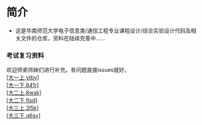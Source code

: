 # 简介
* 这是华南师范大学电子信息类/通信工程专业课程设计/综合实验设计代码及相关文件的仓库，资料在陆续完善中......<br>

### 考试复习资料
欢迎师弟师妹们进行补充。有问题直接issues就好。<br>
[[大一上,ytbv]](https://pan.baidu.com/s/1AmDUKHBjSfrvSLzvaTNV5Q)<br>
[[大一下,841r]](https://pan.baidu.com/s/1yCoXUXTngqT1iBKC8p6rTg)<br>
[[大二上,8wsk]](https://pan.baidu.com/s/1etPFPjht7lAinN-1jFnBFg)<br>
[[大二下,flsd]](https://pan.baidu.com/s/1FPT5FhIaNpklNojnCteyaA)<br>
[[大三上,2l5k]](https://pan.baidu.com/s/1-7ixmNjP54jFrnmMJd3MaA)<br>
[[大三下,q6sv]](https://pan.baidu.com/s/1i-I2SmM6xcgsoW4_olfsCQ)<br>
